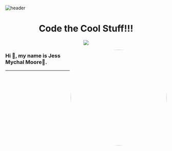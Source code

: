 ![header](https://capsule-render.vercel.app/api?type=waving&&color=DC32BF&height=125&section=header&text=Jess%20Mychal%20Moore&fontSize=60&animation=scaleIn&fontColor=fff)

<h1 align="center">
   Code the Cool Stuff!!!
</h1>

<p align="center">
  <a href="https://skillicons.dev">
    <img src="https://skillicons.dev/icons?i=js,html,css,ruby,rails,react,bootstrap,tailwind&perline=4" />
  </a>
</p>

<img src="https://media1.giphy.com/media/8anYtaUxuQ1dOjocF4/200w.webp?cid=ecf05e47y9p4l5hp15z31u3hrhte381hchqm7ruwslfehcsd&ep=v1_gifs_search&rid=200w.webp&ct=g" height="auto" width="300" style="border-radius:50%" align="right">

### Hi 👋, my name is  Jess Mychal Moore:star2:.
---




<!--
**jmychalm13/jmychalm13** is a ✨ _special_ ✨ repository because its `README.md` (this file) appears on your GitHub profile.

Here are some ideas to get you started:

- 🔭 I’m currently working on ...
- 🌱 I’m currently learning ...
- 👯 I’m looking to collaborate on ...
- 🤔 I’m looking for help with ...
- 💬 Ask me about ...
- 📫 How to reach me: ...
- 😄 Pronouns: ...
- ⚡ Fun fact: ...
-->
